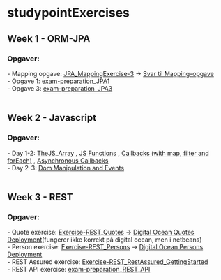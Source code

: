# studypointExercises

<h2>Week 1 - ORM-JPA</h2>
<h3>Opgaver:</h3>
- Mapping opgave: <a href="https://github.com/oliverloye/studypointExercises/tree/master/Week-1_ORM-JPA/JPA_MappingExercise-3">JPA_MappingExercise-3</a> -> <a href="https://github.com/oliverloye/studypointExercises/blob/master/Week-1_ORM-JPA/Svar%20til%20MappingEx3.pdf"> Svar til Mapping-opgave</a>
<br>
- Opgave 1: <a href="https://github.com/oliverloye/studypointExercises/tree/master/Week-1_ORM-JPA/exam_preparation_JPA1">exam-preparation_JPA1</a>
<br>
- Opgave 3: <a href="https://github.com/oliverloye/studypointExercises/tree/master/Week-1_ORM-JPA/JPA_MappingExercise-3">exam-preparation_JPA3</a>
<br>
<br>
<h2>Week 2 - Javascript</h2>
<h3>Opgaver:</h3>
- Day 1-2: <a href="https://github.com/oliverloye/studypointExercises/blob/master/Week-2_Javascript/jsDay1_Array.js">TheJS_Array</a> , <a href="https://github.com/oliverloye/studypointExercises/blob/master/Week-2_Javascript/jsDay1_1.js">JS Functions<a/> , <a href="https://github.com/oliverloye/studypointExercises/blob/master/Week-2_Javascript/jsDay1Filter.js">Callbacks (with map, filter and forEach)<a/> , <a href="https://github.com/oliverloye/studypointExercises/blob/master/Week-2_Javascript/jsDay1_AC.js">Asynchronous Callbacks</a>
<br>
- Day 2-3: <a href="https://github.com/oliverloye/studypointExercises/tree/master/Week-2_Javascript/JsDay2">Dom Manipulation and Events</a>
<br>
  <br>
<h2>Week 3 - REST</h2>
<h3>Opgaver:</h3>
- Quote exercise: <a href="https://github.com/oliverloye/studypointExercises/tree/master/Week-3_REST/Exercise-REST_Quotes">Exercise-REST_Quotes</a> -> <a href="http://207.154.194.224/quote/">Digital Ocean Quotes Deployment</a>(fungerer ikke korrekt på digital ocean, men i netbeans)
<br>
- Person exercise: <a href="https://github.com/oliverloye/studypointExercises/tree/master/Week-3_REST/Exercise-REST_Persons">Exercise-REST_Persons</a> -> <a href="http://207.154.194.224/persons/">Digital Ocean Persons Deployment</a>
<br>
- REST Assured exercise: <a href="https://github.com/oliverloye/studypointExercises/tree/master/Week-3_REST/resassuredEx1-master">Exercise-REST_RestAssured_GettingStarted</a>
  <br>
- REST API exercise: <a href="https://github.com/oliverloye/studypointExercises/tree/master/Week-3_REST/exam-preparation_REST_API">exam-preparation_REST_API</a>
